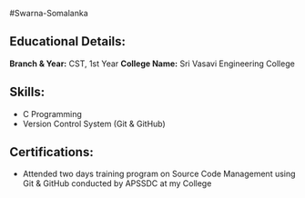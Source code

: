 #Swarna-Somalanka
## Educational Details:
**Branch & Year:** CST, 1st Year
**College Name:** Sri Vasavi Engineering College
## Skills:
- C Programming
- Version Control System (Git & GitHub)
## Certifications:
- Attended two days training program on Source Code Management using Git & GitHub conducted by APSSDC at my College
